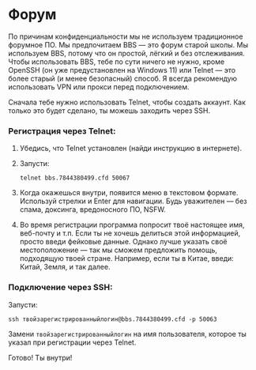 # Форум

По причинам конфиденциальности мы не используем традиционное форумное ПО. Мы предпочитаем BBS — это форум старой школы. Мы используем BBS, потому что он простой, лёгкий и без отслеживания. Чтобы использовать BBS, тебе по сути ничего не нужно, кроме OpenSSH (он уже предустановлен на Windows 11) или Telnet — это более старый (и менее безопасный) способ. Я всегда рекомендую использовать VPN или прокси перед подключением.

Сначала тебе нужно использовать Telnet, чтобы создать аккаунт. Как только это будет сделано, ты можешь заходить через SSH.

### Регистрация через Telnet:

1. Убедись, что Telnet установлен (найди инструкцию в интернете).

2. Запусти:

   ```
   telnet bbs.7844380499.cfd 50067
   ```

3. Когда окажешься внутри, появится меню в текстовом формате. Используй стрелки и Enter для навигации. Будь уважителен — без спама, доксинга, вредоносного ПО, NSFW.

4. Во время регистрации программа попросит твоё настоящее имя, веб-почту и т.п. Если ты не хочешь делиться этой информацией, просто введи фейковые данные. Однако лучше указать своё местоположение — так мы сможем предложить помощь, подходящую твоей стране. Например, если ты в Китае, введи: Китай, Земля, и так далее.

### Подключение через SSH:

Запусти:

```
ssh твойзарегистрированныйлогин@bbs.7844380499.cfd -p 50063
```

Замени `твойзарегистрированныйлогин` на имя пользователя, которое ты указал при регистрации через Telnet.

Готово! Ты внутри!
